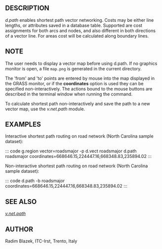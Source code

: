 ## DESCRIPTION

*d.path* enables shortest path vector networking. Costs may be either
line lengths, or attributes saved in a database table. Supported are
cost assignments for both arcs and nodes, and also different in both
directions of a vector line. For areas cost will be calculated along
boundary lines.

## NOTE

The user needs to display a vector map before using d.path. If no
graphics monitor is open, a file `map.png` is generated in the current
directory.

The \'from\' and \'to\' points are entered by mouse into the map
displayed in the GRASS monitor, or if the **coordinates** option is used
they can be specified non-interactively. The actions bound to the mouse
buttons are described in the terminal window when running the command.

To calculate shortest path non-interactively and save the path to a new
vector map, use the *v.net.path* module.

## EXAMPLES

Interactive shortest path routing on road network (North Carolina sample
dataset):

::: code
    g.region vector=roadsmajor -p
    d.vect roadsmajor
    d.path roadsmajor coordinates=668646.15,224447.16,668348.83,235894.02
:::

Non-interactive shortest path routing on road network (North Carolina
sample dataset):

::: code
    d.path -b roadsmajor coordinates=668646.15,224447.16,668348.83,235894.02
:::

## SEE ALSO

*[v.net.path](v.net.path.html)*

## AUTHOR

Radim Blazek, ITC-Irst, Trento, Italy

